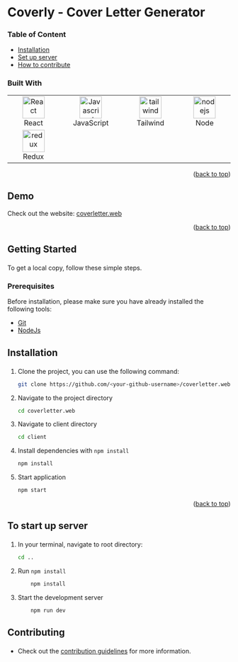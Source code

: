 # <div id="top">Coverly - Cover Letter Generator</div>



### Table of Content
  - [Installation](#getting_started)
  - [Set up server](#server)
  - [How to contribute](#contribute)

<!-- <div>
<p  align="center">
    <a href="https://whischat.vercel.app/">View Demo</a>
    ·
    <a href="https://github.com//workshopapps/coverletter.web/issues/new?assignees=&labels=bug&template=bug.yml&title=%5BBUG%5D+%3Cdescription%3E">Report Bug</a>
    ·
    <a href="https://github.com//workshopapps/coverletter.web/issues/new?assignees=&labels=feature&template=features.yml&title=%5BFEATURE%5D+%3Cdescription%3E">Request Feature</a>
  </p>

  <img alt="GitHub Repo stars" src="https://img.shields.io/github/stars//workshopapps/coverletter.web?style=flat">
  <img alt="contributors" src="https://img.shields.io/github/contributors//workshopapps/coverletter.web?style=flat">
  <img alt="GitHub Repo forks" src="https://img.shields.io/github/forks//workshopapps/coverletter.web?style=flat">
  <img alt="issues" src="https://img.shields.io/github/issues//workshopapps/coverletter.web?style=flat"> </br>
<div/> -->

### Built With

 <table width="100%">
     <tbody  width="100%">
  <tr  width="100%">
    <td align="center" width="333px">
      <a href="https://reactjs.org/" target="_blank" rel="noreferrer"><img src="https://raw.githubusercontent.com/danielcranney/readme-generator/main/public/icons/skills/react-colored.svg" width="50" height="50" alt="React" /></a>
      <br>React
    </td>

   <td align="Center" width="333px">
        <a href="https://developer.mozilla.org/en-US/docs/Web/JavaScript" target="_blank" rel="noreferrer"><img src="https://raw.githubusercontent.com/danielcranney/readme-generator/main/public/icons/skills/javascript-colored.svg" width="50" height="50" alt="Javascript" /></a>
    <br>JavaScript
    </td>
  <td align="Center" width="333px">
      <a href="https://tailwindcss.com/" target="_blank" rel="noreferrer"><img src="https://raw.githubusercontent.com/danielcranney/readme-generator/main/public/icons/skills/tailwindcss-colored.svg" width="50" height="50" alt="tailwind" /></a>
    <br>Tailwind
    </td>
  <td align="Center" width="333px">
      <a href="https://nodejs.org/" target="_blank" rel="noreferrer"><img src="https://raw.githubusercontent.com/danielcranney/readme-generator/main/public/icons/skills/nodejs-colored.svg" width="50" height="50" alt="nodejs" /></a>
    <br>Node
    </td>
  </tr>
  <tr>
   <td align="Center" width="333px">
  <a href="https://react-redux.js.org/" target="_blank" rel="noreferrer"><img src="https://raw.githubusercontent.com/danielcranney/readme-generator/main/public/icons/skills/redux-colored.svg" width="50" height="50" alt="redux" /></a>
    <br>Redux
  </td>
  </tr>
</tbody>
  </table>

<p align="right">(<a href="#top">back to top</a>)</p>

## Demo

Check out the website: [coverletter.web]()

<p align="right">(<a href="#top">back to top</a>)</p>

## <p id="getting_started">Getting Started</p>

To get a local copy, follow these simple steps.

### <p id="prerequisites">Prerequisites</p>

Before installation, please make sure you have already installed the following tools:

- [Git](https://git-scm.com/downloads)
- [NodeJs](https://nodejs.org/en/download/)

## <p id="installation">Installation</p>

1. Clone the project, you can use the following command:

   ```bash
   git clone https://github.com/<your-github-username>/coverletter.web.git
   ```

2. Navigate to the project directory

   ```bash
   cd coverletter.web
   ```

3. Navigate to client directory

   ```bash
   cd client
   ```

3. Install dependencies with `npm install`

   ```bash
   npm install
   ```

4. Start application

   ```bash
   npm start
   ```

<p align="right">(<a href="#top">back to top</a>)</p>

## <p id="server">To start up server</p>

1. In your terminal, navigate to root directory:

    ```bash
    cd ..
    ````

2. Run `npm install`

    ```bash
        npm install
    ```

3. Start the development server

    ```bash
        npm run dev
    ```

## <p id="contribute">Contributing</p>

- Check out the [contribution guidelines](/client/CONTRIBUTING.md) for more information.
<!-- ## 👩🏽‍💻 Contributing

[![Contributors](https://contrib.rocks/image?repo=/workshopapps/coverletter.web)](https://github.com//workshopapps/coverletter.web/graphs/contributors) -->

<!-- <p align="right">(<a href="#top">back to top</a>)</p> -->
